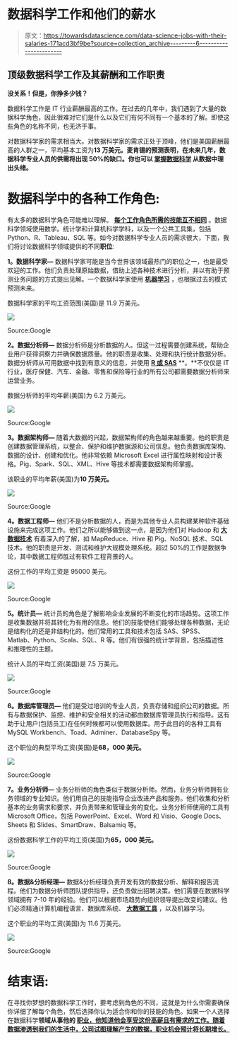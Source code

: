 # 数据科学工作和他们的薪水

> 原文：<https://towardsdatascience.com/data-science-jobs-with-their-salaries-171acd3bf9be?source=collection_archive---------6----------------------->

## **顶级数据科学工作及其薪酬和工作职责**

**没关系！但是，你挣多少钱？**

数据科学工作是 IT 行业薪酬最高的工作。在过去的几年中，我们遇到了大量的数据科学角色，因此很难对它们是什么以及它们有何不同有一个基本的了解。即使这些角色的名称不同，也无济于事。

对数据科学家的需求相当大。对数据科学家的需求正处于顶峰，他们是美国薪酬最高的人群之一，平均基本工资为**13 万美元。麦肯锡的预测表明，在未来几年，数据科学专业人员的供需将出现 50%的缺口。你也可以 [**掌握数据科学**](https://data-flair.training/blogs/why-learn-data-science/) 从数据中理出头绪。**

# 数据科学中的各种工作角色:

有太多的数据科学角色可能难以理解。 [**每个工作角色所需的技能互不相同**](https://data-flair.training/blogs/top-data-science-skills/) 。数据科学领域使用数学。统计学和计算机科学学科，以及一个公共工具集，包括 Python、R、Tableau、SQL 等。如今对数据科学专业人员的需求很大，下面，我们将讨论数据科学领域提供的不同**职位**:

**1。数据科学家—** 数据科学家可能是当今世界该领域最热门的职位之一，也是最受欢迎的工作。他们负责处理原始数据，借助上述各种技术进行分析，并以有助于预测业务问题的方式提出见解。一个数据科学家使用 [**机器学习**](https://data-flair.training/blogs/machine-learning-for-data-science/) ，也根据过去的模式预测未来。

数据科学家的平均工资范围(美国)是 11.9 万美元。

![](img/bcba8210f7ab08568e6eef80d934756c.png)

Source:Google

**2。数据分析师—** 数据分析师是分析数据的人。但这一过程需要创建系统，帮助企业用户获得洞察力并确保数据质量。他的职责是收集、处理和执行统计数据分析。数据分析师从可用数据中找到有意义的信息，并使用 [**R 或 SAS**](https://data-flair.training/blogs/r-python-or-sas-for-data-science/) **。**不仅仅是 IT 行业，医疗保健、汽车、金融、零售和保险等行业的所有公司都需要数据分析师来运营业务。

数据分析师的平均年薪(美国)为 6.2 万美元。

![](img/0ccb4cf7e25dd238197db8251bf58f99.png)

Source:Google

**3。数据架构师—** 随着大数据的兴起，数据架构师的角色越来越重要。他的职责是创建数据管理系统，以整合、保护和维护数据源和公司信息。他负责数据库架构、数据的设计、创建和优化。他非常依赖 Microsoft Excel 进行属性映射和设计表格。Pig、Spark、SQL、XML、Hive 等技术都需要数据架构师掌握。

该职业的平均年薪(美国)为**10 万美元。**

![](img/c5b89c97728bc14467ca271430f7c85c.png)

Source:Google

**4。数据工程师—** 他们不是分析数据的人，而是为其他专业人员构建某种软件基础设施来完成这项工作。他们之所以能够做到这一点，是因为他们对 Hadoop 和 [**大数据技术**](https://data-flair.training/blogs/what-is-big-data/) 有着深入的了解，如 MapReduce、Hive 和 Pig、NoSQL 技术、SQL 技术。他的职责是开发、测试和维护大规模处理系统。超过 50%的工作是数据争论，其中数据工程师胜过有软件工程背景的人。

这份工作的平均工资是 95000 美元。

![](img/2b65c7103a098a7ef82efbdd07feb2b1.png)

Source:Google

**5。统计员—** 统计员的角色是了解影响企业发展的不断变化的市场趋势。这项工作是收集数据并将其转化为有用的信息。他们的技能使他们能够处理各种数据，无论是结构化的还是非结构化的。他们常用的工具和技术包括 SAS、SPSS、Matlab、Python、Scala、SQL、R 等。他们有很强的统计学背景，包括描述性和推理性的主题。

统计人员的平均工资(美国)是 7.5 万美元。

![](img/3b3e3b906ef2c09eb9b101a022dcc995.png)

Source:Google

**6。数据库管理员—** 他们是受过培训的专业人员，负责存储和组织公司的数据。所有与数据保护、监控、维护和安全相关的活动都由数据库管理员执行和指导。这有助于让用户(包括员工)在任何时候都可以使用数据库。用于此目的的各种工具有 MySQL Workbench、Toad、Adminer、DatabaseSpy 等。

这个职位的典型平均工资(美国)是**68，000 美元。**

![](img/dad06545ee1101205532e2258240977d.png)

Source:Google

**7。业务分析师—** 业务分析师的角色类似于数据分析师。然而，业务分析师拥有业务领域的专业知识。他们用自己的技能指导企业改进产品和服务。他们收集和分析基本的业务需求和要求，并负责带来和管理业务的变化。业务分析师使用的工具有 Microsoft Office，包括 PowerPoint、Excel、Word 和 Visio、Google Docs、Sheets 和 Slides、SmartDraw、Balsamiq 等。

这份数据科学工作的平均工资(美国)为**65，000 美元。**

![](img/bf5a894a184fd81e08d0acdfb8da6728.png)

Source:Google

**8。数据&分析经理—** 数据&分析经理负责开发有效的数据分析、解释和报告流程。他们为数据分析师团队提供指导，还负责做出招聘决策。他们需要在数据科学领域拥有 7-10 年的经验。他们可以根据市场趋势向组织领导提出改变的建议。他们必须精通计算机编程语言、数据库系统、 [**大数据工具**](https://data-flair.training/blogs/big-data-tutorials-home/) ，以及机器学习。

这个职业的平均工资(美国)为 11.6 万美元。

![](img/61fd8c38039385d2ab2a511397fd29d8.png)

Source:Google

# 结束语:

在寻找你梦想的数据科学工作时，要考虑到角色的不同，这就是为什么你需要确保你详细了解每个角色，然后选择你认为适合你和你的技能的角色。如果一个人选择在数据科学**领域从事他的 [**职业，他知道他会享受这份高薪且有需求的工作。随着数据渗透到我们的生活中，公司试图理解产生的数据，职业机会预计将长期增长。**](https://data-flair.training/blogs/data-science-tutorials-home/)**